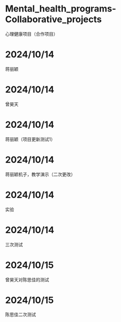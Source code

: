 # Mental_health_programs-Collaborative_projects
 心理健康项目（合作项目）
# 2024/10/14
蒋丽颖
# 2024/10/14
曾昊天
# 2024/10/14
蒋丽颖（项目更新测试1）
# 2024/10/14
蒋丽颖机子，教学演示（二次更改）
# 2024/10/14
实验
# 2024/10/14
三次测试
# 2024/10/15
曾昊天对陈思佳的测试
# 2024/10/15
陈思佳二次测试
